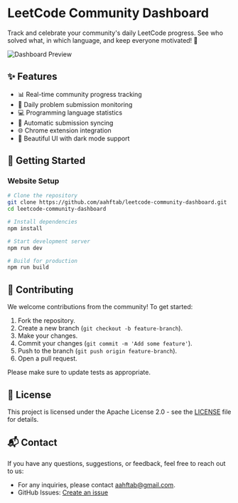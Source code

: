 # LeetCode Community Dashboard

Track and celebrate your community's daily LeetCode progress. See who solved what, in which language, and keep everyone motivated! 🚀

![Dashboard Preview](./public/assets/dashboard-preview.png)

## ✨ Features

- 📊 Real-time community progress tracking
- 🎯 Daily problem submission monitoring
- 💻 Programming language statistics
- 🔄 Automatic submission syncing
- 🌐 Chrome extension integration
- 🎨 Beautiful UI with dark mode support

## 🚀 Getting Started

### Website Setup

```bash
# Clone the repository
git clone https://github.com/aahftab/leetcode-community-dashboard.git
cd leetcode-community-dashboard

# Install dependencies
npm install

# Start development server
npm run dev

# Build for production
npm run build
```

## 🤝 Contributing

We welcome contributions from the community! To get started:

1. Fork the repository.
2. Create a new branch (`git checkout -b feature-branch`).
3. Make your changes.
4. Commit your changes (`git commit -m 'Add some feature'`).
5. Push to the branch (`git push origin feature-branch`).
6. Open a pull request.

Please make sure to update tests as appropriate.

## 📄 License

This project is licensed under the Apache License 2.0 - see the [LICENSE](LICENSE) file for details.

## 📬 Contact

If you have any questions, suggestions, or feedback, feel free to reach out to us:

- For any inquiries, please contact [aahftab@gmail.com](mailto:aahftab@gmail.com).
- GitHub Issues: [Create an issue](https://github.com/aahftab/leetcode-community-dashboard/issues)
